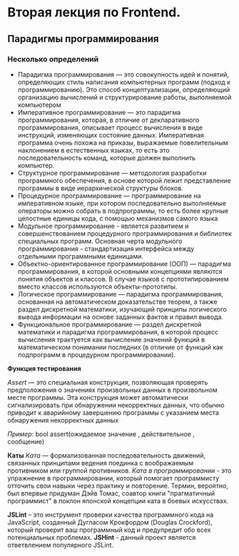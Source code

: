 ﻿Вторая лекция по Frontend.
==========================

Парадигмы программирования
--------------------------

### Несколько определений
* Парадигма программирования — это совокупность идей и понятий, определяющих стиль написания компьютерных программ (подход к программированию). Это способ концептуализации, определяющий организацию вычислений и структурирование работы, выполняемой компьютером
* Императивное программирование — это парадигма программирования, которая, в отличие от декларативного программирования, описывает процесс вычисления в виде инструкций, изменяющих состояние данных. Императивная программа очень похожа на приказы, выражаемые повелительным наклонением в естественных языках, то есть это последовательность команд, которые должен выполнить компьютер.
* Структурное программирование — методология разработки программного обеспечения, в основе которой лежит представление программы в виде иерархической структуры блоков.
* Процедурное программирование — программирование на императивном языке, при котором последовательно выполняемые операторы можно собрать в подпрограммы, то есть более крупные целостные единицы кода, с помощью механизмов самого языка
* Модульное программирование - является развитием и совершенствованием процедурного программирования и библиотек специальных программ. Основная черта модульного программирования - стандартизация интерфейса между отдельными программными единицами. 
* Объектно-ориентированное программирование (ООП) — парадигма программирования, в которой основными концепциями являются понятия объектов и классов. В случае языков с прототипированием вместо классов используются объекты-прототипы.
* Логическое программирование — парадигма программирования, основанная на автоматическом доказательстве теорем, а также раздел дискретной математики, изучающий принципы логического вывода информации на основе заданных фактов и правил вывода. 
* Функциональное программирование — раздел дискретной математики и парадигма программирования, в которой процесс вычисления трактуется как вычисление значений функций в математическом понимании последних (в отличие от функций как подпрограмм в процедурном программировании).




**Функция тестирования**

*Assert* — это специальная конструкция, позволяющая проверять предположения о значениях произвольных данных в произвольном месте программы. 
Эта конструкция может автоматически сигнализировать при обнаружении некорректных данных, 
что обычно приводит к аварийному завершению программы с указанием места обнаружения некорректных данных

*Пример:*
bool assert(ожидаемое значение , действительное , сообщение)


**Каты** 
*Ката* — формализованная последовательность движений, связанных принципами ведения поединка с воображаемым противником или группой противников.
*Ката в программировании* - это упражнение в программировании, который помогает программисту отточить свои навыки через практику и повторение. 
Термин, вероятно, был впервые придуман Дэйв Томас, соавтор книги "прагматичный программист" в поклон японской концепции ката в боевых искусствах.

**JSLint** – это инструмент проверки качества программного кода на JavaScript, созданный Дугласом Крокфордом (Douglas Crockford), 
который проверит ваш программный код и предупредит обо всех потенциальных проблемах.
**JSHint** - данный проект является ответвлением популярного JSLint.